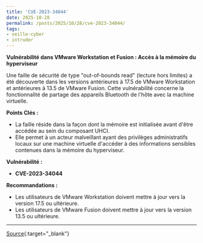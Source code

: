 ```yaml
---
title: 'CVE-2023-34044'
date: 2025-10-28
permalink: /posts/2025/10/28/cve-2023-34044/
tags:
- veille-cyber
- intruder
---
```

**Vulnérabilité dans VMware Workstation et Fusion : Accès à la mémoire du hyperviseur**

Une faille de sécurité de type "out-of-bounds read" (lecture hors limites) a été découverte dans les versions antérieures à 17.5 de VMware Workstation et antérieures à 13.5 de VMware Fusion. Cette vulnérabilité concerne la fonctionnalité de partage des appareils Bluetooth de l'hôte avec la machine virtuelle.

**Points Clés :**

*   La faille réside dans la façon dont la mémoire est initialisée avant d'être accédée au sein du composant UHCI.
*   Elle permet à un acteur malveillant ayant des privilèges administratifs locaux sur une machine virtuelle d'accéder à des informations sensibles contenues dans la mémoire du hyperviseur.

**Vulnérabilité :**

*   **CVE-2023-34044**

**Recommandations :**

*   Les utilisateurs de VMware Workstation doivent mettre à jour vers la version 17.5 ou ultérieure.
*   Les utilisateurs de VMware Fusion doivent mettre à jour vers la version 13.5 ou ultérieure.

---
[Source](https://cvemon.intruder.io/cves/CVE-2023-34044){:target="_blank"}
